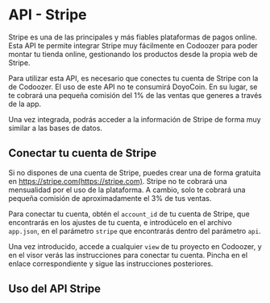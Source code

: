 # API - Stripe

Stripe es una de las principales y más fiables plataformas de pagos online. Esta API te permite integrar Stripe muy fácilmente en Codoozer para poder montar tu tienda online, gestionando los productos desde la propia web de Stripe.

Para utilizar esta API, es necesario que conectes tu cuenta de Stripe con la de Codoozer. El uso de este API no te consumirá DoyoCoin. En su lugar, se te cobrará una pequeña comisión del 1% de las ventas que generes a través de la app.

Una vez integrada, podrás acceder a la información de Stripe de forma muy similar a las bases de datos.

## Conectar tu cuenta de Stripe
Si no dispones de una cuenta de Stripe, puedes crear una de forma gratuita en https://stripe.com(https://stripe.com). Stripe no te cobrará una mensualidad por el uso de la plataforma. A cambio, solo te cobrará una pequeña comisión de aproximadamente el 3% de tus ventas.

Para conectar tu cuenta, obtén el `account_id` de tu cuenta de Stripe, que encontrarás en los ajustes de tu cuenta, e introdúcelo en el archivo `app.json`, en el parámetro `stripe` que encontrarás dentro del parámetro `api`.

Una vez introducido, accede a cualquier `view` de tu proyecto en Codoozer, y en el visor verás las instrucciones para conectar tu cuenta. Pincha en el enlace correspondiente y sigue las instrucciones posteriores.

## Uso del API Stripe

